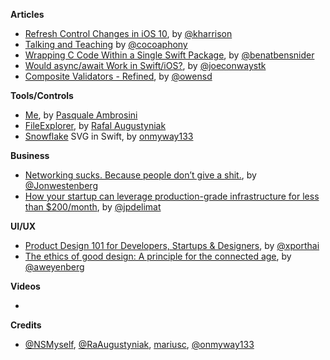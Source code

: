 
**Articles**

* [Refresh Control Changes in iOS 10](http://useyourloaf.com/blog/refresh-control-changes-in-ios-10/), by [@kharrison](https://twitter.com/kharrison)
* [Talking and Teaching](http://robnapier.net/talking) by [@cocoaphony](https://twitter.com/cocoaphony/)
* [Wrapping C Code Within a Single Swift Package](http://www.bensnider.com/wrapping-c-code-within-a-single-swift-package.html), by [@benatbensnider](https://twitter.com/benatbensnider)
* [Would async/await Work in Swift/iOS?](http://blog.stablekernel.com/would-async/await-work-in-swift/ios), by [@joeconwaystk](https://twitter.com/joeconwaystk)
* [Composite Validators - Refined](https://owensd.io/2016/11/28/composite-validators-refined/), by [@owensd](https://twitter.com/owensd)

**Tools/Controls**

* [Me](https://github.com/pascalbros/Me), by [Pasquale Ambrosini](https://github.com/pascalbros)
* [FileExplorer](https://github.com/augustyniak/FileExplorer), by [Rafal Augustyniak](https://twitter.com/raaugustyniak)
* [Snowflake](https://github.com/onmyway133/Snowflake) SVG in Swift, by [onmyway133](https://github.com/onmyway133)

**Business**

* [Networking sucks. Because people don’t give a shit.](https://medium.com/hi-my-name-is-jon/networking-sucks-because-people-dont-give-a-shit-c824715c312d), by [@Jonwestenberg](https://twitter.com/Jonwestenberg)
* [How your startup can leverage production-grade infrastructure for less than $200/month](https://medium.freecodecamp.com/how-your-startup-can-leverage-production-grade-infrastructure-for-less-than-200-month-15c3724038b4), by [@jpdelimat](https://twitter.com/jpdelimat)

**UI/UX**

* [Product Design 101 for Developers, Startups & Designers](https://blog.prototypr.io/product-design-101-for-developers-startups-designers-6757cf5d3c2a), by [@xporthai](https://twitter.com/xporthai)
* [The ethics of good design: A principle for the connected age](https://medium.com/swlh/dieter-rams-ten-principles-for-good-design-the-1st-amendment-4e73111a18e4), by [@aweyenberg](https://twitter.com/aweyenberg)

**Videos**

*

**Credits**

* [@NSMyself](https://twitter.com/NSMyself), [@RaAugustyniak](https://twitter.com/raaugustyniak), [mariusc](https://github.com/mariusc), [@onmyway133](https://twitter.com/onmyway133)
